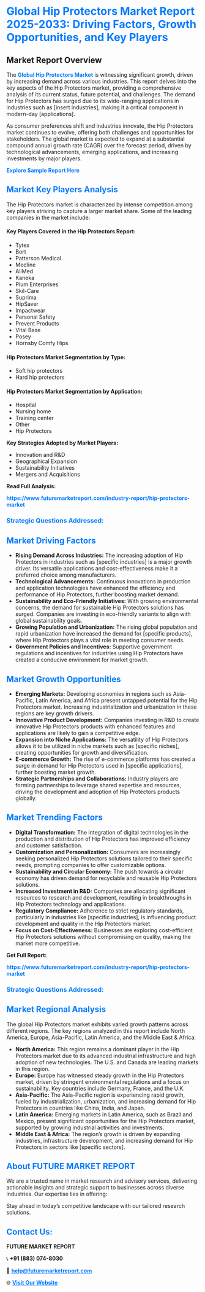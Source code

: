 <h1 style="color: #007BFF;">Global Hip Protectors Market Report 2025-2033: Driving Factors, Growth Opportunities, and Key Players</h1>

<section id="overview">
<h2>Market Report Overview</h2>
<p>The <a href="https://www.futuremarketreport.com/industry-report/hip-protectors-market" style="color: #007BFF; text-decoration: none;"><strong>Global Hip Protectors Market</strong></a> is witnessing significant growth, driven by increasing demand across various industries. This report delves into the key aspects of the Hip Protectors market, providing a comprehensive analysis of its current status, future potential, and challenges. The demand for Hip Protectors has surged due to its wide-ranging applications in industries such as [insert industries], making it a critical component in modern-day [applications].</p>
<p>As consumer preferences shift and industries innovate, the Hip Protectors market continues to evolve, offering both challenges and opportunities for stakeholders. The global market is expected to expand at a substantial compound annual growth rate (CAGR) over the forecast period, driven by technological advancements, emerging applications, and increasing investments by major players.</p>
</section>

<section id="overview">
<p><a href="https://www.futuremarketreport.com/request-sample/reportId=121835" style="color: #007BFF; text-decoration: none;"><strong>Explore Sample Report Here</strong></a></p>
</section>

<section id="key-players">
<h2 style="color: #007BFF;">Market Key Players Analysis</h2>
<p>The Hip Protectors market is characterized by intense competition among key players striving to capture a larger market share. Some of the leading companies in the market include:</p>
<h4>Key Players Covered in the Hip Protectors Report:</h4>
<ul><li>Tytex</li><li>Bort</li><li>Patterson Medical</li><li>Medline</li><li>AliMed</li><li>Kaneka</li><li>Plum Enterprises</li><li>Skil-Care</li><li>Suprima</li><li>HipSaver</li><li>Impactwear</li><li>Personal Safety</li><li>Prevent Products</li><li>Vital Base</li><li>Posey</li><li>Hornsby Comfy Hips</li></ul>
<h4>Hip Protectors Market Segmentation by Type:</h4>
<ul><li>Soft hip protectors</li><li>Hard hip protectors</li></ul>

<h4>Hip Protectors Market Segmentation by Application:</h4>
<ul><li>Hospital</li><li>Nursing home</li><li>Training center</li><li>Other</li><li>Hip Protectors</li></ul>
<p><strong>Key Strategies Adopted by Market Players:</strong></p>
<ul>
<li>Innovation and R&D</li>
<li>Geographical Expansion</li>
<li>Sustainability Initiatives</li>
<li>Mergers and Acquisitions</li>
</ul>
</section>

<section>
<p><strong>Read Full Analysis: </strong></p><a href="https://www.futuremarketreport.com/industry-report/hip-protectors-market" style="color: #007BFF; text-decoration: none;"><strong>https://www.futuremarketreport.com/industry-report/hip-protectors-market</strong></a>
<h3 style="color: #007BFF;">Strategic Questions Addressed:</h3>
</section>

<section id="driving-factors">
<h2 style="color: #007BFF;">Market Driving Factors</h2>
<ul>
<li><strong>Rising Demand Across Industries:</strong> The increasing adoption of Hip Protectors in industries such as [specific industries] is a major growth driver. Its versatile applications and cost-effectiveness make it a preferred choice among manufacturers.</li>
<li><strong>Technological Advancements:</strong> Continuous innovations in production and application technologies have enhanced the efficiency and performance of Hip Protectors, further boosting market demand.</li>
<li><strong>Sustainability and Eco-Friendly Initiatives:</strong> With growing environmental concerns, the demand for sustainable Hip Protectors solutions has surged. Companies are investing in eco-friendly variants to align with global sustainability goals.</li>
<li><strong>Growing Population and Urbanization:</strong> The rising global population and rapid urbanization have increased the demand for [specific products], where Hip Protectors plays a vital role in meeting consumer needs.</li>
<li><strong>Government Policies and Incentives:</strong> Supportive government regulations and incentives for industries using Hip Protectors have created a conducive environment for market growth.</li>
</ul>
</section>

<section id="growth-opportunities">
<h2 style="color: #007BFF;">Market Growth Opportunities</h2>
<ul>
<li><strong>Emerging Markets:</strong> Developing economies in regions such as Asia-Pacific, Latin America, and Africa present untapped potential for the Hip Protectors market. Increasing industrialization and urbanization in these regions are key growth drivers.</li>
<li><strong>Innovative Product Development:</strong> Companies investing in R&D to create innovative Hip Protectors products with enhanced features and applications are likely to gain a competitive edge.</li>
<li><strong>Expansion into Niche Applications:</strong> The versatility of Hip Protectors allows it to be utilized in niche markets such as [specific niches], creating opportunities for growth and diversification.</li>
<li><strong>E-commerce Growth:</strong> The rise of e-commerce platforms has created a surge in demand for Hip Protectors used in [specific applications], further boosting market growth.</li>
<li><strong>Strategic Partnerships and Collaborations:</strong> Industry players are forming partnerships to leverage shared expertise and resources, driving the development and adoption of Hip Protectors products globally.</li>
</ul>
</section>

<section id="trending-factors">
<h2 style="color: #007BFF;">Market Trending Factors</h2>
<ul>
<li><strong>Digital Transformation:</strong> The integration of digital technologies in the production and distribution of Hip Protectors has improved efficiency and customer satisfaction.</li>
<li><strong>Customization and Personalization:</strong> Consumers are increasingly seeking personalized Hip Protectors solutions tailored to their specific needs, prompting companies to offer customizable options.</li>
<li><strong>Sustainability and Circular Economy:</strong> The push towards a circular economy has driven demand for recyclable and reusable Hip Protectors solutions.</li>
<li><strong>Increased Investment in R&D:</strong> Companies are allocating significant resources to research and development, resulting in breakthroughs in Hip Protectors technology and applications.</li>
<li><strong>Regulatory Compliance:</strong> Adherence to strict regulatory standards, particularly in industries like [specific industries], is influencing product development and quality in the Hip Protectors market.</li>
<li><strong>Focus on Cost-Effectiveness:</strong> Businesses are exploring cost-efficient Hip Protectors solutions without compromising on quality, making the market more competitive.</li>
</ul>
</section>

<section>
<p><strong>Get Full Report: </strong></p><a href="https://www.futuremarketreport.com/industry-report/hip-protectors-market" style="color: #007BFF; text-decoration: none;"><strong>https://www.futuremarketreport.com/industry-report/hip-protectors-market</strong></a>
<h3 style="color: #007BFF;">Strategic Questions Addressed:</h3>
</section>


<section id="regional-analysis">
<h2 style="color: #007BFF;">Market Regional Analysis</h2>
<p>The global Hip Protectors market exhibits varied growth patterns across different regions. The key regions analyzed in this report include North America, Europe, Asia-Pacific, Latin America, and the Middle East & Africa:</p>
<ul>
<li><strong>North America:</strong> This region remains a dominant player in the Hip Protectors market due to its advanced industrial infrastructure and high adoption of new technologies. The U.S. and Canada are leading markets in this region.</li>
<li><strong>Europe:</strong> Europe has witnessed steady growth in the Hip Protectors market, driven by stringent environmental regulations and a focus on sustainability. Key countries include Germany, France, and the U.K.</li>
<li><strong>Asia-Pacific:</strong> The Asia-Pacific region is experiencing rapid growth, fueled by industrialization, urbanization, and increasing demand for Hip Protectors in countries like China, India, and Japan.</li>
<li><strong>Latin America:</strong> Emerging markets in Latin America, such as Brazil and Mexico, present significant opportunities for the Hip Protectors market, supported by growing industrial activities and investments.</li>
<li><strong>Middle East & Africa:</strong> The region’s growth is driven by expanding industries, infrastructure development, and increasing demand for Hip Protectors in sectors like [specific sectors].</li>
</ul>
</section>

<footer>
<h2 style="color: #007BFF;">About FUTURE MARKET REPORT</h2>
<p>We are a trusted name in market research and advisory services, delivering actionable insights and strategic support to businesses across diverse industries. Our expertise lies in offering:</p>

<p>Stay ahead in today’s competitive landscape with our tailored research solutions.</p>

<h2 style="color: #007BFF;">Contact Us:</h2>
<p><strong>FUTURE MARKET REPORT</strong></p>
<p>📞 <strong>+91 (883) 074-8030</strong></p>
<p>📧 <strong><a href="mailto:help@futuremarketreport.com" style="color: #007BFF;">help@futuremarketreport.com</a></strong></p>
<p>🌐 <strong><a href="https://www.futuremarketreport.com/" style="color: #007BFF;">Visit Our Website</a></strong></p>
</footer>